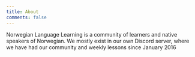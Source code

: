 ```yaml
---
title: About 
comments: false
---
```


Norwegian Language Learning is a community of learners and native speakers of Norwegian. We mostly exist in our own Discord server, where we have had our community and weekly lessons since January 2016
